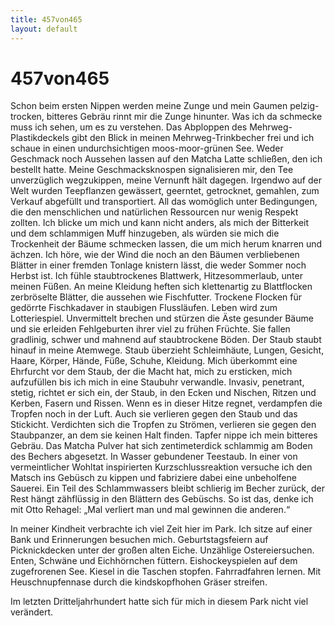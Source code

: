 ```yaml
---
title: 457von465
layout: default
---
```



# 457von465



Schon beim ersten Nippen werden meine Zunge und mein Gaumen
pelzig-trocken, bitteres Gebräu rinnt mir die Zunge hinunter. Was
ich da schmecke muss ich sehen, um es zu verstehen.
Das Abploppen des Mehrweg-Plastikdeckels gibt den Blick in meinen
Mehrweg-Trinkbecher frei und ich schaue in einen undurchsichtigen
moos-moor-grünen See. Weder Geschmack noch Aussehen lassen auf den
Matcha Latte schließen, den ich bestellt hatte. Meine
Geschmacksknospen signalisieren mir, den Tee unverzüglich
wegzukippen, meine Vernunft hält dagegen.
Irgendwo auf der Welt wurden Teepflanzen gewässert, geerntet,
getrocknet, gemahlen, zum Verkauf abgefüllt und transportiert. All
das womöglich unter Bedingungen, die den menschlichen und
natürlichen Ressourcen nur wenig Respekt zollten.
Ich blicke um mich und kann nicht anders, als mich der Bitterkeit
und dem schlammigen Muff hinzugeben, als würden sie mich die
Trockenheit der Bäume schmecken lassen, die um mich herum knarren
und ächzen. Ich höre, wie der Wind die noch an den Bäumen
verbliebenen Blätter in einer fremden Tonlage knistern lässt, die
weder Sommer noch Herbst ist. Ich fühle staubtrockenes Blattwerk,
Hitzesommerlaub, unter meinen Füßen. An meine Kleidung heften sich
klettenartig zu Blattflocken zerbröselte Blätter, die aussehen wie
Fischfutter. Trockene Flocken für gedörrte Fischkadaver in
staubigen Flussläufen.
Leben wird zum Lotteriespiel. Unvermittelt brechen und stürzen die
Äste gesunder Bäume und sie erleiden Fehlgeburten ihrer viel zu
frühen Früchte. Sie fallen gradlinig, schwer und mahnend auf
staubtrockene Böden.
Der Staub staubt hinauf in meine Atemwege. Staub überzieht
Schleimhäute, Lungen, Gesicht, Haare, Körper, Hände, Füße, Schuhe,
Kleidung. Mich überkommt eine Ehrfurcht vor dem Staub, der die
Macht hat, mich zu ersticken, mich aufzufüllen bis ich mich in
eine Staubuhr verwandle. Invasiv, penetrant, stetig, richtet er sich ein, der Staub, in den Ecken und Nischen, Ritzen und Kerben, Fasern und Rissen.
Wenn es in dieser Hitze regnet, verdampfen die Tropfen noch in der
Luft. Auch sie verlieren gegen den Staub und das Stickicht.
Verdichten sich die Tropfen zu Strömen, verlieren sie gegen den
Staubpanzer, an dem sie keinen Halt finden.
Tapfer nippe ich mein bitteres Gebräu. Das Matcha Pulver hat sich
zentimeterdick schlammig am Boden des Bechers abgesetzt. In Wasser
gebundener Teestaub.
In einer von vermeintlicher Wohltat inspirierten
Kurzschlussreaktion versuche ich den Matsch ins Gebüsch zu kippen
und fabriziere dabei eine unbeholfene Sauerei. Ein Teil des
Schlammwassers bleibt schlierig im Becher zurück, der Rest hängt
zähflüssig in den Blättern des Gebüschs. So ist das, denke ich mit
Otto Rehagel: „Mal verliert man und mal gewinnen die anderen.“

In meiner Kindheit verbrachte ich viel Zeit hier im Park. Ich
sitze auf einer Bank und Erinnerungen besuchen mich.
Geburtstagsfeiern auf Picknickdecken unter der großen alten Eiche.
Unzählige Ostereiersuchen. Enten, Schwäne und Eichhörnchen
füttern. Eishockeyspielen auf dem zugefrorenen See. Kiesel in die
Taschen stopfen. Fahrradfahren lernen. Mit Heuschnupfennase durch
die kindskopfhohen Gräser streifen.

Im letzten Dritteljahrhundert hatte sich für mich in diesem Park
nicht viel verändert.
